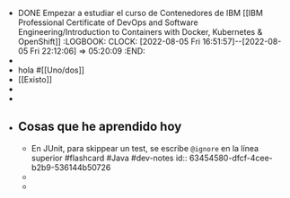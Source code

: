 - DONE Empezar a estudiar el curso de Contenedores de IBM [[IBM Professional Certificate of DevOps and Software Engineering/Introduction to Containers with Docker, Kubernetes & OpenShift]]
  :LOGBOOK:
  CLOCK: [2022-08-05 Fri 16:51:57]--[2022-08-05 Fri 22:12:06] =>  05:20:09
  :END:
-
- hola #[[Uno/dos]]
- [[Existo]]
-
-
- ## Cosas que he aprendido hoy
	- En JUnit, para skippear un test, se escribe `@ignore` en la línea superior #flashcard #Java #dev-notes
	  id:: 63454580-dfcf-4cee-b2b9-536144b50726
	-
	-
